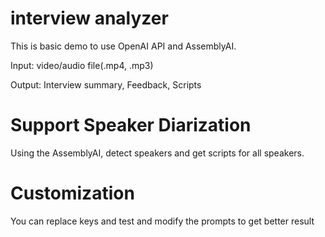 # interview analyzer
This is basic demo to use OpenAI API and AssemblyAI.

Input: video/audio file(.mp4, .mp3)

Output: Interview summary, Feedback, Scripts


# Support Speaker Diarization
Using the AssemblyAI, detect speakers and get scripts for all speakers.

# Customization
You can replace keys and test and modify the prompts to get better result

